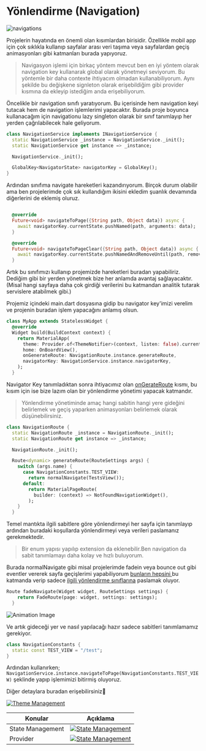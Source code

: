 # Yönlendirme (Navigation)

![navigations](../../image/drawio/folders-navigation.png)

Projelerin hayatında en önemli olan kısımlardan birisidir. Özellikle mobil app için çok sıklıkla kullanıp sayfalar arası veri taşıma veya sayfalardan geçiş animasyonları gibi katmanları burada yapıyoruz.

> Navigasyon işlemi için birkaç yöntem mevcut ben en iyi yöntem olarak navigation key kullanarak global olarak yönetmeyi seviyorum. Bu yöntemle bir daha contexte ihtiyacım olmadan kullanabiliyorum. Aynı şekilde bu değişkene signleton olarak erişebildiğim gibi provider kısmına da ekleyip istediğim anda erişebiliyorum.

Öncelikle bir navigation sınıfı yaratıyorum. Bu içerisinde hem navigation keyi tutacak hem de navigation işlemlerimi yapacaktır. Burada proje boyunca kullanacağım için navigationu lazy singleton olarak bir sınıf tanımlayıp her yerden çağrılabilecek hale geliyorum.

```dart
class NavigationService implements INavigationService {
  static NavigationService _instance = NavigationService._init();
  static NavigationService get instance => _instance;

  NavigationService._init();

  GlobalKey<NavigatorState> navigatorKey = GlobalKey();
}
```

Ardından sınıfıma navigate hareketleri kazandırıyorum. Birçok durum olabilir ama ben projelerimde çok sık kullandığım ikisini ekledim şuanlık devamında diğerlerini de eklemiş oluruz.

```dart

  @override
  Future<void> navigateToPage({String path, Object data}) async {
    await navigatorKey.currentState.pushNamed(path, arguments: data);
  }

  @override
  Future<void> navigateToPageClear({String path, Object data}) async {
    await navigatorKey.currentState.pushNamedAndRemoveUntil(path, removeAllOldRoutes, arguments: data);
  }
```

Artık bu sınıfımızı kullanıp projemizde hareketleri buradan yapabiliriz. Dediğim gibi bir yerden yönetmek bize her anlamda avantaj sağlayacaktır.(Misal hangi sayfaya daha çok girdiği verilerini bu katmandan analitik tutarak servislere atabilmek gibi.)

Projemiz içindeki main.dart dosyasına gidip bu navigator key'imizi verelim ve projenin buradan işlem yapacağını anlamış olsun.

```dart
class MyApp extends StatelessWidget {
  @override
  Widget build(BuildContext context) {
    return MaterialApp(
      theme: Provider.of<ThemeNotifier>(context, listen: false).currentTheme,
      home: OnBoardView(),
      onGenerateRoute: NavigationRoute.instance.generateRoute,
      navigatorKey: NavigationService.instance.navigatorKey,
    );
  }
```

Navigator Key tanımladıktan sonra  ihtiyacımız olan [onGerateRoute](https://github.com/VB10/flutter-architecture-template/blob/master/lib/core/init/navigation/navigation_route.dart) kısmı, bu kısım için ise bize lazım olan bir yönlendirme yönetimi yapacak katmandır.

> Yönlendirme yönetiminde amaç hangi sabitin hangi yere gideğini belirlemek ve geçiş yaparken animasyonları belirlemek olarak düşünebilirsiniz.

```dart
class NavigationRoute {
  static NavigationRoute _instance = NavigationRoute._init();
  static NavigationRoute get instance => _instance;

  NavigationRoute._init();

  Route<dynamic> generateRoute(RouteSettings args) {
    switch (args.name) {
      case NavigationConstants.TEST_VIEW:
        return normalNavigate(TestsView());
      default:
        return MaterialPageRoute(
          builder: (context) => NotFoundNavigationWidget(),
        );
    }
  }

```

Temel mantıkta ilgili sabitlere göre yönlendirmeyi her sayfa için tanımlayıp ardından buradaki koşullarda yönlendirmeyi veya verileri paslamanız gerekmektedir.

> Bir enum yapısı yapılıp extension da eklenebilir.Ben navigation da sabit tanımlamayı daha kolay ve hızlı buluyorum.

Burada normalNavigate gibi misal projelerimde fadein veya bounce out gibi eventler vererek sayfa geçişlerimi yapabiliyorum [bunların hepsini ](https://github.com/VB10/flightflutter/tree/master/lib/core/init/navigation)bu katmanda verip sadece [ilgili yönlendirme sınıflarına](https://www.youtube.com/watch?v=H9z0SyFs6Uc) paslamak oluyor.

```dart
Route fadeNavigate(Widget widget, RouteSettings settings) {
    return FadeRoute(page: widget, settings: settings);
  }
```

![Animation Image](../../image/core/route_animation.png)

Ve artık gideceği yer ve nasıl yapılacağı hazır sadece  sabitleri tanımlamamız gerekiyor.

```dart
class NavigationConstants {
  static const TEST_VIEW = "/test";
}
```

Ardından kullanırken;
`NavigationService.instance.navigateToPage(NavigationConstants.TEST_VIEW)` şeklinde yapıp işlemimizi bitirmiş oluyoruz.

Diğer detaylara buradan erişebilirsiniz🥳

[![Theme Management](https://img.youtube.com/vi/cCBQSpDup4o/0.jpg)](https://www.youtube.com/watch?v=cCBQSpDup4o&list=PL1k5oWAuBhgV_XnhMSyu2YLZMZNGuD0Cv&index=5)

| Konular          | Açıklama                                                                                                                                                         |
| ---------------- | ---------------------------------------------------------------------------------------------------------------------------------------------------------------- |
| State Management | [![State Management](https://img.youtube.com/vi/eP2xfFylc24/0.jpg)](https://www.youtube.com/watch?v=eP2xfFylc24&list=PL1k5oWAuBhgV_XnhMSyu2YLZMZNGuD0Cv&index=3) |
| Provider         | [![State Management](https://img.youtube.com/vi/jQ8JuX5RpNc/0.jpg)](https://www.youtube.com/watch?v=jQ8JuX5RpNc&list=PL1k5oWAuBhgV_XnhMSyu2YLZMZNGuD0Cv&index=4) |
